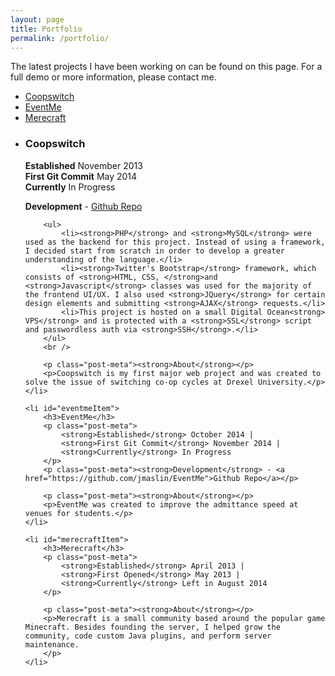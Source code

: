 ```yaml
---
layout: page
title: Portfolio
permalink: /portfolio/
---
```


<p>The latest projects I have been working on can be found on this page. For a full demo or more information, please contact me.</p>
<!-- <hr /> <br /> -->

<ul class="portfolio-nav">
	<a id="coopswitchNav" href="#coopswitch"><li>Coopswitch</li></a>
	<a id="eventmeNav" href="#eventme"><li>EventMe</li></a>
	<a id="merecraftNav" href="#merecraft"><li>Merecraft</li></a>
</ul>

<ul class="portfolio">
	<li id="coopswitchItem">
		<h3>Coopswitch</h3>
		<p class="post-meta">
			<strong>Established</strong> November 2013<br />
			<strong>First Git Commit</strong> May 2014<br />
			<strong>Currently</strong> In Progress<br />
		</p>
		<p class="post-meta"><strong>Development</strong> - <a href="https://github.com/jmaslin/Coopswitch">Github Repo</a></p>

		<ul>
			<li><strong>PHP</strong> and <strong>MySQL</strong> were used as the backend for this project. Instead of using a framework, I decided start from scratch in order to develop a greater understanding of the language.</li>
			<li><strong>Twitter's Bootstrap</strong> framework, which consists of <strong>HTML, CSS, </strong>and <strong>Javascript</strong> classes was used for the majority of the frontend UI/UX. I also used <strong>JQuery</strong> for certain design elements and submitting <strong>AJAX</strong> requests.</li>
			<li>This project is hosted on a small Digital Ocean<strong> VPS</strong> and is protected with a <strong>SSL</strong> script and passwordless auth via <strong>SSH</strong>.</li>
		</ul>
		<br />

		<p class="post-meta"><strong>About</strong></p>
		<p>Coopswitch is my first major web project and was created to solve the issue of switching co-op cycles at Drexel University.</p>
	</li>

	<li id="eventmeItem">
		<h3>EventMe</h3>
		<p class="post-meta">
			<strong>Established</strong> October 2014 | 
			<strong>First Git Commit</strong> November 2014 | 
			<strong>Currently</strong> In Progress
		</p>
		<p class="post-meta"><strong>Development</strong> - <a href="https://github.com/jmaslin/EventMe">Github Repo</a></p>

		<p class="post-meta"><strong>About</strong></p>
		<p>EventMe was created to improve the admittance speed at venues for students.</p>
	</li>

	<li id="merecraftItem">
		<h3>Merecraft</h3>
		<p class="post-meta">
			<strong>Established</strong> April 2013 |
			<strong>First Opened</strong> May 2013 | 
			<strong>Currently</strong> Left in August 2014
		</p>

		<p class="post-meta"><strong>About</strong></p>
		<p>Merecraft is a small community based around the popular game Minecraft. Besides founding the server, I helped grow the community, code custom Java plugins, and perform server maintenance.
		</p>
	</li>

</ul>

<script>

	window.onhaschange = changeProject();

	$( document ).ready(function() {

		console.log("Ready");
		$('.portfolio > li').hide();

		if (document.location.hash != "") {
			goTo = document.location.hash;
			changeProject(goTo);
		}
		// console.log(document.location.hash);
		// if (url.indexOf("#") != -1) {
		// 	project = url.substring(url.indexOf("#"), url.length);
		// 	$('.portfolio-nav a'+project).addClass('selected');
		// 	$('.portfolio > li'+project+"Item").fadeIn();
		//}

	});

	function changeProject(goTo) {
		$('.portfolio-nav a'+goTo+'Nav').find('li').addClass('selected');
		$('.portfolio > li'+goTo+'Item').fadeIn();
	}

	$('.portfolio-nav a').click(function(e) {
		
		itemSelected = $(this).attr('href');
		// alert(itemSelected);

		$.each($('.portfolio > li'), function() {
			if (itemSelected+'Item' != $(this).attr('id')) {
				$(this).hide();
			}
		});

		$(itemSelected+"Item").fadeIn();

		$('.portfolio-nav').find('.selected').removeClass('selected');
		$(this).find('li').addClass('selected');
		// $(this + ' > li').addClass("selected");
		window.location.hash = itemSelected;
		e.preventDefault();

	});

</script>